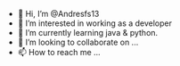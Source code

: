 - 👋 Hi, I’m @Andresfs13
- 👀 I’m interested in working as a developer
- 🌱 I’m currently learning java & python.
- 💞️ I’m looking to collaborate on ...
- 📫 How to reach me ...

<!---
Andresfs13/Andresfs13 is a ✨ special ✨ repository because its `README.md` (this file) appears on your GitHub profile.
You can click the Preview link to take a look at your changes.
--->
